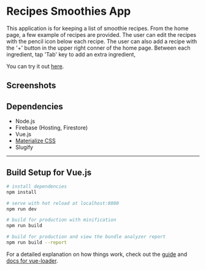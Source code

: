# Recipes Smoothies App

This application is for keeping a list of smoothie recipes. From the home page, a few example of recipes are provided. The user can edit the recipes with the pencil icon below each recipe. The user can also add a recipe with the '+' button in the upper right conner of the home page. Between each ingredient, tap 'Tab' key to add an extra ingredient,

You can try it out [here](https://ninja-smoothies-1bba1.web.app/).

## Screenshots



## Dependencies 

- Node.js 
- Firebase (Hosting, Firestore)
- Vue.js
- [Materialize CSS](https://materializecss.com/)
- Slugify

---

## Build Setup for Vue.js

``` bash
# install dependencies
npm install

# serve with hot reload at localhost:8080
npm run dev

# build for production with minification
npm run build

# build for production and view the bundle analyzer report
npm run build --report
```

For a detailed explanation on how things work, check out the [guide](http://vuejs-templates.github.io/webpack/) and [docs for vue-loader](http://vuejs.github.io/vue-loader).

